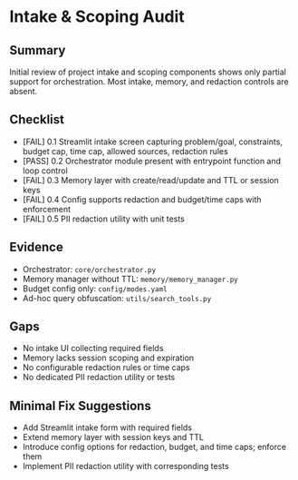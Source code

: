 # Intake & Scoping Audit

## Summary

Initial review of project intake and scoping components shows only partial support for orchestration.
Most intake, memory, and redaction controls are absent.


## Checklist
- [FAIL] 0.1 Streamlit intake screen capturing problem/goal, constraints, budget cap, time cap, allowed sources, redaction rules
- [PASS] 0.2 Orchestrator module present with entrypoint function and loop control
- [FAIL] 0.3 Memory layer with create/read/update and TTL or session keys
- [FAIL] 0.4 Config supports redaction and budget/time caps with enforcement
- [FAIL] 0.5 PII redaction utility with unit tests

## Evidence
- Orchestrator: `core/orchestrator.py`
- Memory manager without TTL: `memory/memory_manager.py`
- Budget config only: `config/modes.yaml`
- Ad-hoc query obfuscation: `utils/search_tools.py`

## Gaps
- No intake UI collecting required fields
- Memory lacks session scoping and expiration
- No configurable redaction rules or time caps
- No dedicated PII redaction utility or tests

## Minimal Fix Suggestions
- Add Streamlit intake form with required fields
- Extend memory layer with session keys and TTL
- Introduce config options for redaction, budget, and time caps; enforce them
- Implement PII redaction utility with corresponding tests
